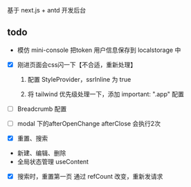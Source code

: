 基于 next.js + antd 开发后台








## todo
- 模仿 mini-console 把token 用户信息保存到 localstorage 中
- [x] 刚进页面会css闪一下【不合适，重新处理】

  1. 配置 StyleProvider，ssrInline 为 true

  1. 将 tailwind 优先级处理一下，添加  important: ".app" 配置

- [ ] Breadcrumb 配置

- [ ] modal 下的afterOpenChange  afterClose 会执行2次
- [x] 重置、搜索
- 新建、编辑、删除
- 全局状态管理 useContent

- [x] 搜索时，重置第一页
  通过 refCount 改变，重新发请求